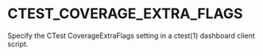   

# CTEST_COVERAGE_EXTRA_FLAGS  
Specify the CTest CoverageExtraFlags setting
in a ctest(1) dashboard client script.  

